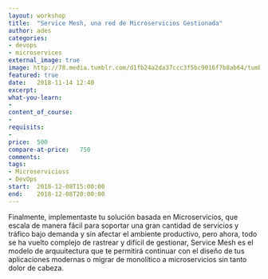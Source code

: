 ```yaml
---
layout: workshop
title:  "Service Mesh, una red de Microservicios Gestionada"
author: ades
categories: 
- devops
- microservices
external_image: true
image: http://78.media.tumblr.com/d1fb24a2da37ccc3f5bc9016f7b8ab64/tumblr_p68i9e7kNV1teue7jo1_1280.jpg
featured: true
date:   2018-11-14 12:40
excerpt: 
what-you-learn:
- 
content_of_course:
- 
requisits:
- 
price:  500
compare-at-price:   750
comments: 
tags:
- Microservicioss
- DevOps
start:  2018-12-08T15:00:00
end:    2018-12-08T20:00:00
---
```



Finalmente, implementaste tu solución basada en Microservicios, que escala
de manera fácil para soportar una gran cantidad de servicios y tráfico bajo
demanda y sin afectar el ambiente productivo, pero ahora, todo se ha vuelto
complejo de rastrear y difícil de gestionar, Service Mesh es
el modelo de arquuitectura que te permitirá continuar con el diseño de tus
aplicaciones modernas o migrar de monolítico a microservicios sin tanto
dolor de cabeza.

